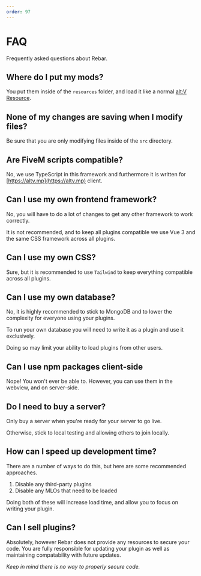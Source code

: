 ```yaml
---
order: 97
---
```


# FAQ

Frequently asked questions about Rebar.

## Where do I put my mods?

You put them inside of the `resources` folder, and load it like a normal [alt:V Resource](https://docs.altv.mp/articles/resources.html).

## None of my changes are saving when I modify files?

Be sure that you are only modifying files inside of the `src` directory.

## Are FiveM scripts compatible?

No, we use TypeScript in this framework and furthermore it is written for [https://altv.mp](https://altv.mp) client.

## Can I use my own frontend framework?

No, you will have to do a lot of changes to get any other framework to work correctly.

It is not recommended, and to keep all plugins compatible we use Vue 3 and the same CSS framework across all plugins.

## Can I use my own CSS?

Sure, but it is recommended to use `Tailwind` to keep everything compatible across all plugins.

## Can I use my own database?

No, it is highly recommended to stick to MongoDB and to lower the complexity for everyone using your plugins.

To run your own database you will need to write it as a plugin and use it exclusively.

Doing so may limit your ability to load plugins from other users.

## Can I use npm packages client-side

Nope! You won't ever be able to. However, you can use them in the webview, and on server-side.

## Do I need to buy a server?

Only buy a server when you're ready for your server to go live.

Otherwise, stick to local testing and allowing others to join locally.

## How can I speed up development time?

There are a number of ways to do this, but here are some recommended approaches.

1. Disable any third-party plugins
2. Disable any MLOs that need to be loaded

Doing both of these will increase load time, and allow you to focus on writing your plugin.

## Can I sell plugins?

Absolutely, however Rebar does not provide any resources to secure your code. You are fully responsible for updating your plugin as well as maintaining compatability with future updates.

_Keep in mind there is no way to properly secure code._
